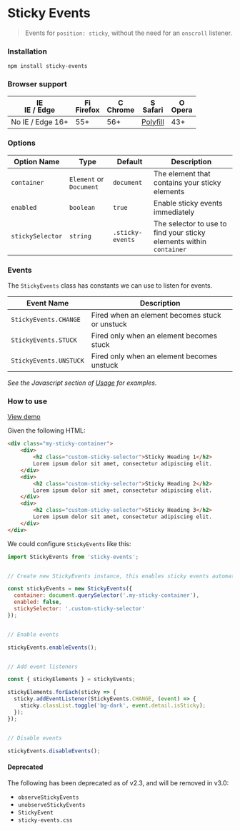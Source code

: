 # Sticky Events

> Events for `position: sticky`, without the need for an `onscroll` listener.


### Installation

`npm install sticky-events`


### Browser support

| <img src="https://raw.githubusercontent.com/godban/browsers-support-badges/master/src/images/edge.png" alt="IE / Edge" width="16px" height="16px" /></br>IE / Edge | <img src="https://raw.githubusercontent.com/godban/browsers-support-badges/master/src/images/firefox.png" alt="Firefox" width="16px" height="16px" /></br>Firefox | <img src="https://raw.githubusercontent.com/godban/browsers-support-badges/master/src/images/chrome.png" alt="Chrome" width="16px" height="16px" /></br>Chrome | <img src="https://raw.githubusercontent.com/godban/browsers-support-badges/master/src/images/safari.png" alt="Safari" width="16px" height="16px" /></br>Safari | <img src="https://raw.githubusercontent.com/godban/browsers-support-badges/master/src/images/opera.png" alt="Opera" width="16px" height="16px" /></br>Opera |
| --------- | --------- | --------- | --------- | --------- |
| No IE / Edge 16+ | 55+ | 56+ | [Polyfill](https://github.com/w3c/IntersectionObserver/tree/master/polyfill) | 43+ |


### Options

| Option Name      | Type                    | Default          | Description                                                         |
| ---------------- | ----------------------- | ---------------- | ------------------------------------------------------------------- |
| `container`      | `Element` or `Document` | `document`       | The element that contains your sticky elements                      |
| `enabled`        | `boolean`               | `true`           | Enable sticky events immediately                                    |
| `stickySelector` | `string`                | `.sticky-events` | The selector to use to find your sticky elements within `container` |


### Events

The `StickyEvents` class has constants we can use to listen for events.

| Event Name             | Description                                    |
| ---------------------- | ---------------------------------------------- |
| `StickyEvents.CHANGE`  | Fired when an element becomes stuck or unstuck |
| `StickyEvents.STUCK`   | Fired only when an element becomes stuck       |
| `StickyEvents.UNSTUCK` | Fired only when an element becomes unstuck     |

*See the Javascript section of [Usage](#user-content-usage) for examples.*

### How to use

[View demo](https://ryanwalters.github.io/sticky-events/)

Given the following HTML:
```html
<div class="my-sticky-container">
    <div>
        <h2 class="custom-sticky-selector">Sticky Heading 1</h2>
        Lorem ipsum dolor sit amet, consectetur adipiscing elit.
    </div>
    <div>
        <h2 class="custom-sticky-selector">Sticky Heading 2</h2>
        Lorem ipsum dolor sit amet, consectetur adipiscing elit.
    </div>
    <div>
        <h2 class="custom-sticky-selector">Sticky Heading 3</h2>
        Lorem ipsum dolor sit amet, consectetur adipiscing elit.
    </div>
</div>
```

We could configure `StickyEvents` like this:
```javascript
import StickyEvents from 'sticky-events';


// Create new StickyEvents instance, this enables sticky events automatically

const stickyEvents = new StickyEvents({
  container: document.querySelector('.my-sticky-container'),
  enabled: false,
  stickySelector: '.custom-sticky-selector'
});


// Enable events

stickyEvents.enableEvents();


// Add event listeners

const { stickyElements } = stickyEvents;

stickyElements.forEach(sticky => {
  sticky.addEventListener(StickyEvents.CHANGE, (event) => {
    sticky.classList.toggle('bg-dark', event.detail.isSticky);
  });
});


// Disable events

stickyEvents.disableEvents();
```

#### Deprecated

The following has been deprecated as of v2.3, and will be removed in v3.0:
- `observeStickyEvents`
- `unobserveStickyEvents`
- `StickyEvent`
- `sticky-events.css`
